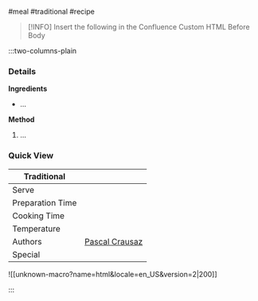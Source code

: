 #meal #traditional #recipe

> [!INFO]
> Insert the following in the Confluence Custom HTML Before Body

:::two-columns-plain

### Details
**Ingredients**
- ...

**Method**
1. ...


### Quick View
| Traditional      |                                                |
| ---------------- | ---------------------------------------------- |
| Serve            |                                                |
| Preparation Time |                                                |
| Cooking Time     |                                                |
| Temperature      |                                                |
| Authors          | [Pascal Crausaz](mailto:pascal@askpascal.com ) |
| Special          |                                                |

![[unknown-macro?name=html&locale=en_US&version=2|200]]

:::

